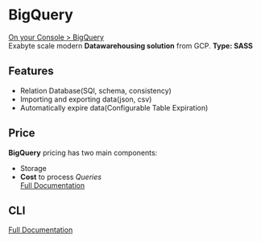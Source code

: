 # BigQuery
[On your Console > BigQuery](https://console.cloud.google.com/bigquery)  
Exabyte scale modern **Datawarehousing solution** from GCP. **Type: SASS**
## Features
- Relation Database(SQl, schema, consistency)
- Importing and exporting data(json, csv)
- Automatically expire data(Configurable Table Expiration)
## Price
**BigQuery** pricing has two main components:
- Storage
- **Cost** to process _Queries_  
[Full Documentation](https://cloud.google.com/bigquery/pricing)
## CLI
[Full Documentation](https://cloud.google.com/bigquery/docs/bq-command-line-tool)